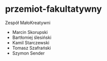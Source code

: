 # przemiot-fakultatywny
Zespół MałoKreatywni
 - Marcin Skorupski
 - Bartłomiej ślesiński
 - Kamil Starczewski
 - Tomasz Szafrański
 - Szymon Sender

